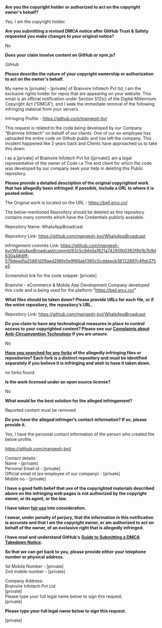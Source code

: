**Are you the copyright holder or authorized to act on the copyright owner's behalf?**

Yes, I am the copyright holder.

**Are you submitting a revised DMCA notice after GitHub Trust & Safety requested you make changes to your original notice?**

No

**Does your claim involve content on GitHub or npm.js?**

GitHub

**Please describe the nature of your copyright ownership or authorization to act on the owner's behalf.**

My name is [private] - [private] of Brainvire Infotech Pvt ltd, I am the exclusive rights holder for repos that are
appearing on your website. This email is an official notification under Section 512(c) of the Digital
Millennium Copyright Act (“DMCA”), and I seek the immediate removal of the following
infringing material from your servers.

Infringing Profile - https://github.com/mangesh-bvi

This request is related to the code being developed by our Company "Brainvire Infotech" on behalf of our clients. One of our ex-employee has uploaded the entire code on Github public and has left the company. This incident happened like 2 years back and Clients have approached us to take this down.

I as a [private] of Brainvire Infotech Pvt ltd ([private]) am a legal representative of the owner of Code i.e The end client for which the code was developed by our company seek your help in deleting this Public repository.

**Please provide a detailed description of the original copyrighted work that has allegedly been infringed. If possible, include a URL to where it is posted online.**

The Original work is located on the URL - https://bell.ercx.co/

The below-mentioned Repository should be deleted as this repository contains many commits which have the Credentials publicly available.

Repository Name: WhatsAppBroadcast

Repository Link: https://github.com/mangesh-bvi/WhatsAppBroadcast

Infringement commits Link: https://github.com/mangesh-bvi/WhatsAppBroadcast/commit/83c5c94e5a1821a74285fb0392f9d1b7b9d630a4#diff-579deed1a25881d29aed296fe5e9f66abf380c5cddeecb36122897c4fbb375e5

Screenshot link for the code snippet: [private]

Brainvire - eCommerce & Mobile App Development Company developed this code and is being used for the platform "https://bell.ercx.co/"

**What files should be taken down? Please provide URLs for each file, or if the entire repository, the repository’s URL.**

Repository Link: https://github.com/mangesh-bvi/WhatsAppBroadcast

**Do you claim to have any technological measures in place to control access to your copyrighted content? Please see our <a href="https://docs.github.com/articles/guide-to-submitting-a-dmca-takedown-notice#complaints-about-anti-circumvention-technology">Complaints about Anti-Circumvention Technology</a> if you are unsure.**

No

**<a href="https://docs.github.com/articles/dmca-takedown-policy#b-what-about-forks-or-whats-a-fork">Have you searched for any forks</a> of the allegedly infringing files or repositories? Each fork is a distinct repository and must be identified separately if you believe it is infringing and wish to have it taken down.**

no forks found

**Is the work licensed under an open source license?**

No

**What would be the best solution for the alleged infringement?**

Reported content must be removed

**Do you have the alleged infringer’s contact information? If so, please provide it.**

Yes, I have the personal contact information of the person who created the below profile.

https://github.com/mangesh-bvi/

Contact details:  
Name - [private]  
Personal Email id - [private]  
Official email id (ex-employee of our company) - [private]  
Mobile no - [private]  

**I have a good faith belief that use of the copyrighted materials described above on the infringing web pages is not authorized by the copyright owner, or its agent, or the law.**

**I have taken <a href="https://www.lumendatabase.org/topics/22">fair use</a> into consideration.**

**I swear, under penalty of perjury, that the information in this notification is accurate and that I am the copyright owner, or am authorized to act on behalf of the owner, of an exclusive right that is allegedly infringed.**

**I have read and understand GitHub's <a href="https://docs.github.com/articles/guide-to-submitting-a-dmca-takedown-notice/">Guide to Submitting a DMCA Takedown Notice</a>.**

**So that we can get back to you, please provide either your telephone number or physical address.**

1st Mobile Number - [private]  
2nd mobile number - [private]  

Company Address:  
Brainvire Infotech Pvt Ltd  
[private]  
Please type your full legal name below to sign this request.  
[private]  

**Please type your full legal name below to sign this request.**

[private]  
